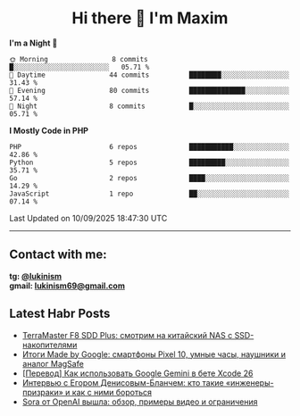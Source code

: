 ## <h1 align="center">Hi there 👋 I'm Maxim</h1>

<!--START_SECTION:waka-->
**I'm a Night 🦉** 

```text
🌞 Morning                8 commits           █░░░░░░░░░░░░░░░░░░░░░░░░   05.71 % 
🌆 Daytime                44 commits          ████████░░░░░░░░░░░░░░░░░   31.43 % 
🌃 Evening                80 commits          ██████████████░░░░░░░░░░░   57.14 % 
🌙 Night                  8 commits           █░░░░░░░░░░░░░░░░░░░░░░░░   05.71 % 
```


**I Mostly Code in PHP** 

```text
PHP                      6 repos             ███████████░░░░░░░░░░░░░░   42.86 % 
Python                   5 repos             █████████░░░░░░░░░░░░░░░░   35.71 % 
Go                       2 repos             ████░░░░░░░░░░░░░░░░░░░░░   14.29 % 
JavaScript               1 repo              ██░░░░░░░░░░░░░░░░░░░░░░░   07.14 % 
```




 Last Updated on 10/09/2025 18:47:30 UTC
<!--END_SECTION:waka-->
___
## Contact with me:
**tg: [@lukinism](https://t.me/lukinism)  
gmail: lukinism69@gmail.com**

## Latest Habr Posts
<!-- BLOG-POST-LIST:START -->
- [TerraMaster F8 SDD Plus: смотрим на китайский NAS с SSD-накопителями](https://habr.com/ru/articles/942600/?utm_campaign=942600&utm_source=habrahabr&utm_medium=rss)
- [Итоги Made by Google: смартфоны Pixel 10, умные часы, наушники и аналог MagSafe](https://habr.com/ru/articles/939164/?utm_campaign=939164&utm_source=habrahabr&utm_medium=rss)
- [[Перевод] Как использовать Google Gemini в бете Xcode 26](https://habr.com/ru/articles/929756/?utm_campaign=929756&utm_source=habrahabr&utm_medium=rss)
- [Интервью с Егором Денисовым-Бланчем: кто такие «инженеры-призраки» и как с ними бороться](https://habr.com/ru/articles/869694/?utm_campaign=869694&utm_source=habrahabr&utm_medium=rss)
- [Sora от OpenAI вышла: обзор, примеры видео и ограничения](https://habr.com/ru/articles/865210/?utm_campaign=865210&utm_source=habrahabr&utm_medium=rss)
<!-- BLOG-POST-LIST:END -->
